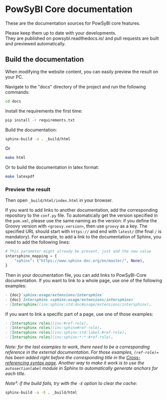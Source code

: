 # PowSyBl Core documentation

These are the documentation sources for PowSyBl core features.

Please keep them up to date with your developments.  
They are published on powsybl.readthedocs.io/ and pull requests are built and previewed automatically.

## Build the documentation

When modifying the website content, you can easily preview the result on your PC.

Navigate to the "docs" directory of the project and run the following commands:
~~~bash
cd docs
~~~
Install the requirements the first time:
~~~bash
pip install -r requirements.txt
~~~
Build the documentation:
~~~bash
sphinx-build -a . _build/html
~~~
Or
~~~bash
make html
~~~
Or to build the documentation in latex format:
~~~bash
make latexpdf
~~~

### Preview the result

Then open `_build/html/index.html` in your browser.

If you want to add links to another documentation, add the corresponding repository to the `conf.py` file.
To automatically get the version specified in the `pom.xml`, please use the same naming as the version: if you define the
Groovy version with `<groovy.version>`, then use `groovy` as a key. The specified URL should start with `https://` and end with `latest/` (the final `/` is mandatory).
For example, to add a link to the documentation of Sphinx, you need to add the following lines:
~~~python
# This parameter might already be present, just add the new value
intersphinx_mapping = {
    "sphinx": ("https://www.sphinx-doc.org/en/master/", None),
}
~~~

Then in your documentation file, you can add links to PowSyBl-Core documentation. If you want to link to a whole page,
use one of the following examples:
~~~Markdown
- {doc}`sphinx:usage/extensions/intersphinx`
- {doc}`Intersphinx <sphinx:usage/extensions/intersphinx>`
- [Intersphinx](inv:sphinx:std:doc#usage/extensions/intersphinx).
~~~

If you want to link a specific part of a page, use one of those examples:
~~~Markdown
- [Intersphinx roles](inv:#ref-role).
- [Intersphinx roles](inv:sphinx#ref-role).
- [Intersphinx roles](inv:sphinx:std:label:#ref-role).
- [Intersphinx roles](inv:sphinx:*:*:#ref-role).
~~~
*Note: for the last examples to work, there need to be a corresponding reference in the external documentation.
For those examples, `(ref-role)=` has been added right before the corresponding title
in the [Cross-referencing syntax page](inv:sphinx:std:doc#usage/referencing). Another way to make it work is to use the `autosectionlabel` module in Sphinx to
automatically generate anchors for each title.*

*Note²: if the build fails, try with the `-E` option to clear the cache:*
~~~bash
sphinx-build -a -E . _build/html
~~~